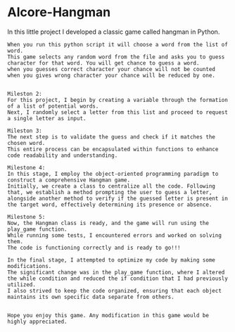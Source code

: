# AIcore-Hangman

In this little project I developed a classic game called hangman in Python.

    When you run this python script it will choose a word from the list of word. 
    This game selects any random word from the file and asks you to guess character for that word. You will get chance to guess a word. 
    when you guesses correct character your chance will not be counted when you gives wrong character your chance will be reduced by one.


    Mileston 2:
    For this project, I begin by creating a variable through the formation of a list of potential words. 
    Next, I randomly select a letter from this list and proceed to request a single letter as input. 

    Mileston 3:
    The next step is to validate the guess and check if it matches the chosen word. 
    This entire process can be encapsulated within functions to enhance code readability and understanding.

    Milestone 4:
    In this stage, I employ the object-oriented programming paradigm to construct a comprehensive Hangman game. 
    Initially, we create a class to centralize all the code. Following that, we establish a method prompting the user to guess a letter, alongside another method to verify if the guessed letter is present in the target word, effectively determining its presence or absence.

    Milestone 5:
    Now, the Hangman class is ready, and the game will run using the play_game function. 
    While running some tests, I encountered errors and worked on solving them.
    The code is functioning correctly and is ready to go!!!

    In the final stage, I attempted to optimize my code by making some modifications. 
    The significant change was in the play_game function, where I altered the while condition and reduced the if condition that I had previously utilized.
    I also strived to keep the code organized, ensuring that each object maintains its own specific data separate from others.


    Hope you enjoy this game. Any modification in this game would be highly appreciated.
    
  

